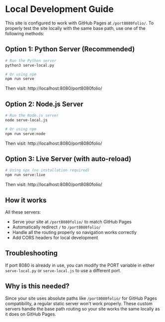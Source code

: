 # Local Development Guide

This site is configured to work with GitHub Pages at `/port8080folio/`. To properly test the site locally with the same base path, use one of the following methods:

## Option 1: Python Server (Recommended)

```bash
# Run the Python server
python3 serve-local.py

# Or using npm
npm run serve
```

Then visit: http://localhost:8080/port8080folio/

## Option 2: Node.js Server

```bash
# Run the Node.js server
node serve-local.js

# Or using npm
npm run serve:node
```

Then visit: http://localhost:8080/port8080folio/

## Option 3: Live Server (with auto-reload)

```bash
# Using npx (no installation required)
npm run serve:live
```

Then visit: http://localhost:8080/port8080folio/

## How it works

All these servers:
- Serve your site at `/port8080folio/` to match GitHub Pages
- Automatically redirect `/` to `/port8080folio/`
- Handle all the routing properly so navigation works correctly
- Add CORS headers for local development

## Troubleshooting

If port 8080 is already in use, you can modify the PORT variable in either `serve-local.py` or `serve-local.js` to use a different port.

## Why is this needed?

Since your site uses absolute paths like `/port8080folio/` for GitHub Pages compatibility, a regular static server won't work properly. These custom servers handle the base path routing so your site works the same locally as it does on GitHub Pages. 